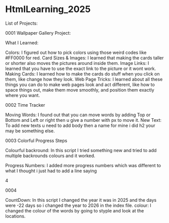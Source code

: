 # HtmlLearning_2025

List of Projects:

0001 Wallpaper Gallery Project:

What I Learned:

Colors: I figured out how to pick colors using those weird codes like #FF0000 for red.
Card Sizes & Images: I learned that making the cards taller or shorter also moves the pictures around inside them.
Image Links: I learned that you have to use the exact link to the picture or it wont work.
Making Cards: I learned how to make the cards do stuff when you click on them, like change how they look.
Web Page Tricks: I learned about all these things you can do to make web pages look and act different, like how to space things out, make them move smoothly, and position them exactly where you want.


0002 Time Tracker

Moving Words: I found out that you can move words by adding Top or Bottom and Left or right then u give a number with px to move it.
New Text: To add new texts u need to add body then a name for mine i did h2 your may be something else.

0003 Colorful Progress Steps

Colourful backround: In this script I tried something new and tried to add multiple backrounds colours and it worked.

Progress Numbers: I added more progress numbers which was different to what I thought i just had to add a line saying <div class="circle">4</div>

0004

CountDown: In this script I changed the year it was in 2025 and the days were -22 days so i changed the year to 2026 in the index file.
colour: I changed the colour of the words by going to styple and look at the locations. 